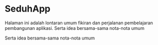 # SeduhApp

Halaman ini adalah lontaran umum fikiran dan perjalanan pembelajaran pembangunan aplikasi. Serta idea bersama-sama nota-nota umum

Serta idea bersama-sama nota-nota umum

